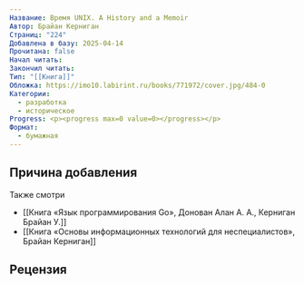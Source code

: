 ```yaml
---
Название: Время UNIX. A History and a Memoir
Автор: Брайан Керниган
Страниц: "224"
Добавлена в базу: 2025-04-14
Прочитана: false
Начал читать: 
Закончил читать: 
Тип: "[[Книга]]"
Обложка: https://imo10.labirint.ru/books/771972/cover.jpg/484-0
Категории:
  - разработка
  - историческое
Progress: <p><progress max=0 value=0></progress></p>
Формат:
  - бумажная
---
```

## Причина добавления

Также смотри 

- [[Книга «Язык программирования Go», Донован Алан А. А., Керниган Брайан У.]]
- [[Книга «Основы информационных технологий для неспециалистов», Брайан Керниган]]

## Рецензия

